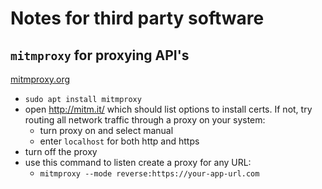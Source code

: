 # Notes for third party software

## `mitmproxy` for proxying API's

[mitmproxy.org](https://mitmproxy.org/)

- `sudo apt install mitmproxy`
- open http://mitm.it/ which should list options to install certs. If not, try routing all network traffic through a proxy on your system:
  - turn proxy on and select manual
  - enter `localhost` for both http and https
- turn off the proxy
- use this command to listen create a proxy for any URL:
  - `mitmproxy --mode reverse:https://your-app-url.com`
